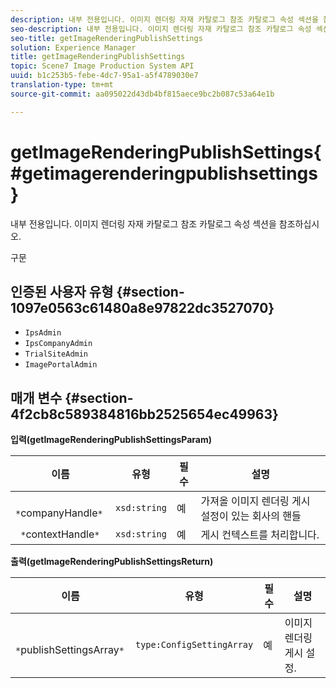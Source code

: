```yaml
---
description: 내부 전용입니다. 이미지 렌더링 자재 카탈로그 참조 카탈로그 속성 섹션을 참조하십시오.
seo-description: 내부 전용입니다. 이미지 렌더링 자재 카탈로그 참조 카탈로그 속성 섹션을 참조하십시오.
seo-title: getImageRenderingPublishSettings
solution: Experience Manager
title: getImageRenderingPublishSettings
topic: Scene7 Image Production System API
uuid: b1c253b5-febe-4dc7-95a1-a5f4789030e7
translation-type: tm+mt
source-git-commit: aa095022d43db4bf815aece9bc2b087c53a64e1b

---
```



# getImageRenderingPublishSettings{#getimagerenderingpublishsettings}

내부 전용입니다. 이미지 렌더링 자재 카탈로그 참조 카탈로그 속성 섹션을 참조하십시오.

구문

## 인증된 사용자 유형 {#section-1097e0563c61480a8e97822dc3527070}

* `IpsAdmin`
* `IpsCompanyAdmin`
* `TrialSiteAdmin`
* `ImagePortalAdmin`

## 매개 변수 {#section-4f2cb8c589384816bb2525654ec49963}

**입력(getImageRenderingPublishSettingsParam)**

| 이름 | 유형 | 필수 | 설명 |
|---|---|---|---|
| ` *`companyHandle`*` | `xsd:string` | 예 | 가져올 이미지 렌더링 게시 설정이 있는 회사의 핸들 |
| ` *`contextHandle`*` | `xsd:string` | 예 | 게시 컨텍스트를 처리합니다. |

**출력(getImageRenderingPublishSettingsReturn)**

| 이름 | 유형 | 필수 | 설명 |
|---|---|---|---|
| ` *`publishSettingsArray`*` | `type:ConfigSettingArray` | 예 | 이미지 렌더링 게시 설정. |

